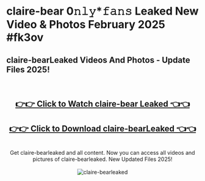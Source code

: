 # claire-bear 0𝚗𝚕𝚢*𝚏𝚊𝚗𝚜 Leaked New Video & Photos February 2025 #fk3ov

<h2>claire-bearLeaked Videos And Photos - Update Files 2025!</h2>
<br>
<div align="center">
<h2><a href="https://mediaupload.pro?title=claire-bear&ref=11F" rel="nofollow">👉👉 Click to Watch claire-bear Leaked 👈👈</a></h2>
<h2><a href="https://mediaupload.pro?title=claire-bear&ref=11F" rel="nofollow">👉👉 Click to Download claire-bearLeaked 👈👈</a></h2>
<br>
Get claire-bearleaked and all content. Now you can access all videos and pictures of claire-bearleaked. New Updated Files 2025!
<br>
<br>
<a href="https://mediaupload.pro?title=claire-bear&ref=11F" rel="nofollow" data-target="animated-image.originalLink"><img src="https://i.ibb.co/Gkj2r4b/banner.png" alt="claire-bearleaked" style="max-width: 100%; display: inline-block;" data-target="animated-image.originalImage"></a>
</div>
<br>

